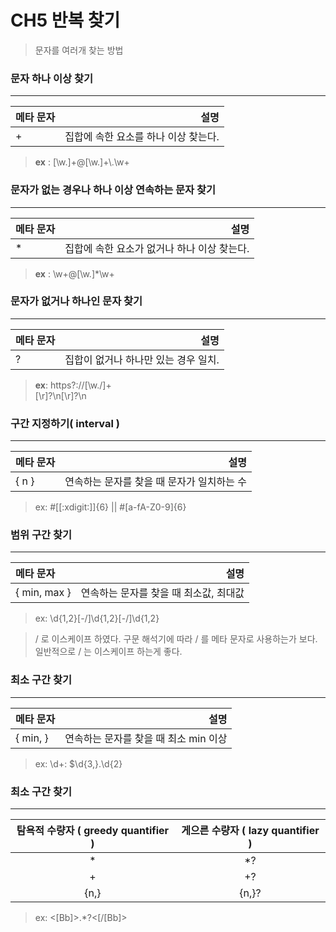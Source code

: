 # CH5 반복 찾기

> 문자를 여러개 찾는 방법
>

### 문자 하나 이상 찾기
---

| 메타 문자 | 설명 |
| :--- | ---: |
| + | 집합에 속한 요소를 하나 이상 찾는다. |

> **ex** : 
	[\w.]+@[\w.]+\\.\w+
>

### 문자가 없는 경우나 하나 이상 연속하는 문자 찾기
---

| 메타 문자 | 설명 |
| :--- | ---: |
| * | 집합에 속한 요소가 없거나 하나 이상 찾는다. |

> **ex** : 
	\w+@[\w.]\*\w+  
>

### 문자가 없거나 하나인 문자 찾기
---

| 메타 문자 | 설명 |
| :--- | ---: |
| ? | 집합이 없거나 하나만 있는 경우 일치. |


> **ex**:
	https?://[\w./]+	
	[\r]?\n[\r]?\n
>


### 구간 지정하기( interval )
---

| 메타 문자 | 설명 |
| :--- | ---: |
| { n } | 연속하는 문자를 찾을 때 문자가 일치하는 수 |

> ex:
	#[[:xdigit:]]{6} || #[a-fA-Z0-9]{6}
>


### 범위 구간 찾기
---


| 메타 문자 | 설명 |
| :--- | ---: |
| { min, max } | 연속하는 문자를 찾을 때 최소값, 최대값 |


> ex:
	\d{1,2}[-\/]\d{1,2}[-\/]\d{1,2}
>

> \/ 로 이스케이프 하였다. 구문 해석기에 따라 / 를 메타 문자로 사용하는가 보다. 일반적으로 / 는 이스케이프 하는게 좋다.
>


### 최소 구간 찾기
---


| 메타 문자 | 설명 |
| :--- | ---: |
| { min, } | 연속하는 문자를 찾을 때 최소 min 이상 |


> ex:
	\d+: \$\d{3,}\.\d{2}
>


### 최소 구간 찾기
---


| 탐욕적 수량자 ( greedy quantifier )| 게으른 수량자 ( lazy quantifier ) |
| :---: | :---: |
| * | \*? |
| + | +? |
| {n,} | {n,}? |


> ex:
	<[Bb]>.*?<[/[Bb]>	
>


